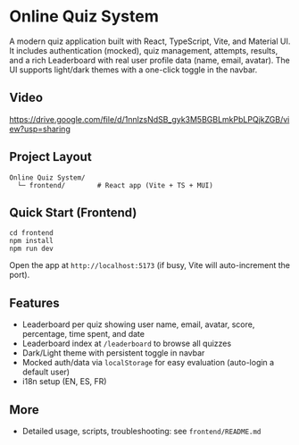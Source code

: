 # Online Quiz System

A modern quiz application built with React, TypeScript, Vite, and Material UI. It includes authentication (mocked), quiz management, attempts, results, and a rich Leaderboard with real user profile data (name, email, avatar). The UI supports light/dark themes with a one-click toggle in the navbar.

## Video 
https://drive.google.com/file/d/1nnlzsNdSB_gyk3M5BGBLmkPbLPQjkZGB/view?usp=sharing

<!-- Failed to upload "Screen Recording 2025-08-19 at 4.07.33 PM(1) (online-video-cutter.com).mp4" -->
## Project Layout

```
Online Quiz System/
  └─ frontend/        # React app (Vite + TS + MUI)
```

## Quick Start (Frontend)

```
cd frontend
npm install
npm run dev
```

Open the app at `http://localhost:5173` (if busy, Vite will auto-increment the port).

## Features

- Leaderboard per quiz showing user name, email, avatar, score, percentage, time spent, and date
- Leaderboard index at `/leaderboard` to browse all quizzes
- Dark/Light theme with persistent toggle in navbar
- Mocked auth/data via `localStorage` for easy evaluation (auto-login a default user)
- i18n setup (EN, ES, FR)

## More

- Detailed usage, scripts, troubleshooting: see `frontend/README.md`
